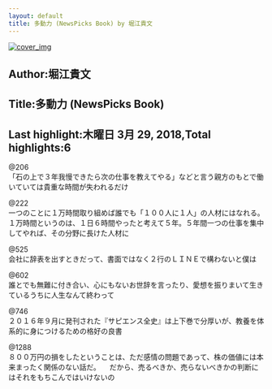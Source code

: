 ```yaml
---
layout: default
title: 多動力 (NewsPicks Book) by 堀江貴文
---
```


[![cover_img](http://images-jp.amazon.com/images/P/B072HVZ9RF.09.MZZZZZZZ.jpg)](https://www.amazon.co.jp/dp/B072HVZ9RF)  
## Author:堀江貴文  
## Title:多動力 (NewsPicks Book)  
## Last highlight:木曜日 3月 29, 2018,Total highlights:6  
  
@206  
「石の上で３年我慢できたら次の仕事を教えてやる」などと言う親方のもとで働いていては貴重な時間が失われるだけ  
  
@222  
一つのことに１万時間取り組めば誰でも「１００人に１人」の人材にはなれる。１万時間というのは、１日６時間やったと考えて５年。５年間一つの仕事を集中してやれば、その分野に長けた人材に  
  
@525  
会社に辞表を出すときだって、書面ではなく２行のＬＩＮＥで構わないと僕は  
  
@602  
誰とでも無難に付き合い、心にもないお世辞を言ったり、愛想を振りまいて生きているうちに人生なんて終わって  
  
@746  
２０１６年９月に発刊された『サピエンス全史』は上下巻で分厚いが、教養を体系的に身につけるための格好の良書  
  
@1288  
８００万円の損をしたということは、ただ感情の問題であって、株の価値には本来まったく関係のない話だ。 　だから、売るべきか、売らないべきかの判断にはそれをもちこんではいけないの  